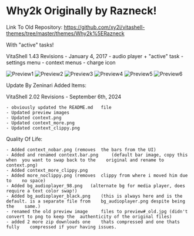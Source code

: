 # Why2k Originally by Razneck!

Link To Old Repository: https://github.com/xy2i/vitashell-themes/tree/master/themes/Why2k%5ERazneck

With "active" tasks!

VitaShell 1.43 Revisions - January 4, 2017
	- audio player + "active" task
	- settings menu
	- context menus
	- charge icon

![Preview1](https://github.com/xy2iii/vitashell-themes/blob/master/themes/Why2k%5ERazneck/Preview1.png)
![Preview2](https://github.com/xy2iii/vitashell-themes/blob/master/themes/Why2k%5ERazneck/Preview2.png)
![Preview3](https://github.com/xy2iii/vitashell-themes/blob/master/themes/Why2k%5ERazneck/Preview3.png)
![Preview4](https://github.com/xy2iii/vitashell-themes/blob/master/themes/Why2k%5ERazneck/Preview4.png)
![Preview5](https://github.com/xy2iii/vitashell-themes/blob/master/themes/Why2k%5ERazneck/Preview5.png)
![Preview6](https://github.com/xy2iii/vitashell-themes/blob/master/themes/Why2k%5ERazneck/Preview6.png)

Update By Zeninari Added Items:

VitaShell 2.02 Revisions - September 6th, 2024

	- obviously updated the README.md 	file
	- Updated preview images
	- Updated context.png
	- Updated context_more.png
	- Updated context_clippy.png

Quality Of Life:

	- Added context_nobar.png (removes 	the bars from the UI)
	- Added and renamed context.bar.png 	(default bar image, copy this when 	you want to swap back to the 	original and rename to context.png)
	- Added context_more_clippy.png
	- Added more_noclippy.png (removes 	clippy from where i moved him due to 	no space)
	- Added bg_audioplayer_98.png 	(alternate bg for media player, does 	require a text color swap!)
	- Added bg_audioplayer_black.png 	(this is always here and is the 	default. is a separate file from 	bg_audioplayer.png despite being the 	same.)
	- renamed the old preview image 	files to preview#_old.jpg (didn't 	convert to png to keep the 	authenticity of the original files)
	- added 2 more zip downloads one 	thats compressed and one thats fully 	compressed if your having issues.

